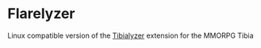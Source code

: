 # Flarelyzer
Linux compatible version of the [Tibialyzer](github.com/Mytherin/Tibialyzer) extension for the MMORPG Tibia
